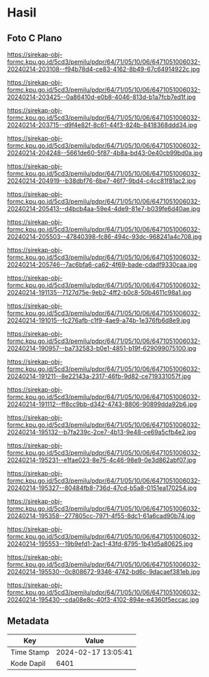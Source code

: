 # Hasil

## Foto C Plano

https://sirekap-obj-formc.kpu.go.id/5cd3/pemilu/pdpr/64/71/05/10/06/6471051006032-20240214-203108--f94b78d4-ce83-4162-8b49-67c64914922c.jpg

https://sirekap-obj-formc.kpu.go.id/5cd3/pemilu/pdpr/64/71/05/10/06/6471051006032-20240214-203425--0a86410d-e0b8-4046-813d-b1a7fcb7ed1f.jpg

https://sirekap-obj-formc.kpu.go.id/5cd3/pemilu/pdpr/64/71/05/10/06/6471051006032-20240214-203715--d9f4e82f-8c61-44f3-824b-8418368ddd34.jpg

https://sirekap-obj-formc.kpu.go.id/5cd3/pemilu/pdpr/64/71/05/10/06/6471051006032-20240214-204248--5661de60-5f87-4b8a-bd43-0e40cb99bd0a.jpg

https://sirekap-obj-formc.kpu.go.id/5cd3/pemilu/pdpr/64/71/05/10/06/6471051006032-20240214-204919--b38dbf76-6be7-46f7-9bd4-c4cc81f81ac2.jpg

https://sirekap-obj-formc.kpu.go.id/5cd3/pemilu/pdpr/64/71/05/10/06/6471051006032-20240214-205413--d4bcb4aa-59e4-4de9-81e7-b039fe6d40ae.jpg

https://sirekap-obj-formc.kpu.go.id/5cd3/pemilu/pdpr/64/71/05/10/06/6471051006032-20240214-205503--47840398-fc86-494c-93dc-968241a4c708.jpg

https://sirekap-obj-formc.kpu.go.id/5cd3/pemilu/pdpr/64/71/05/10/06/6471051006032-20240214-205746--7ac6bfa6-ca62-4f69-bade-cdadf9330caa.jpg

https://sirekap-obj-formc.kpu.go.id/5cd3/pemilu/pdpr/64/71/05/10/06/6471051006032-20240214-191135--7127d75e-9eb2-4ff2-b0c8-50b4611c98a1.jpg

https://sirekap-obj-formc.kpu.go.id/5cd3/pemilu/pdpr/64/71/05/10/06/6471051006032-20240214-191015--fc276afb-c1f9-4ae9-a74b-1e376fb6d8e9.jpg

https://sirekap-obj-formc.kpu.go.id/5cd3/pemilu/pdpr/64/71/05/10/06/6471051006032-20240214-190957--ba732583-b0e1-4851-b19f-629099075100.jpg

https://sirekap-obj-formc.kpu.go.id/5cd3/pemilu/pdpr/64/71/05/10/06/6471051006032-20240214-191211--8e22143a-2317-46fb-9d82-ce719331057f.jpg

https://sirekap-obj-formc.kpu.go.id/5cd3/pemilu/pdpr/64/71/05/10/06/6471051006032-20240214-191112--ff8cc9bb-d342-4743-8806-90899dda92b6.jpg

https://sirekap-obj-formc.kpu.go.id/5cd3/pemilu/pdpr/64/71/05/10/06/6471051006032-20240214-195132--b7fa239c-2ce7-4b13-9e48-ce69a5cfb4e2.jpg

https://sirekap-obj-formc.kpu.go.id/5cd3/pemilu/pdpr/64/71/05/10/06/6471051006032-20240214-195231--e1fae023-8e75-4c46-98e9-0e3d862abf07.jpg

https://sirekap-obj-formc.kpu.go.id/5cd3/pemilu/pdpr/64/71/05/10/06/6471051006032-20240214-195327--80484fb8-736d-47cd-b5a8-0151ea170254.jpg

https://sirekap-obj-formc.kpu.go.id/5cd3/pemilu/pdpr/64/71/05/10/06/6471051006032-20240214-195358--277805cc-7971-4f55-8dc1-61a6cad90b74.jpg

https://sirekap-obj-formc.kpu.go.id/5cd3/pemilu/pdpr/64/71/05/10/06/6471051006032-20240214-195553--19b9efd1-2ac1-43fd-8795-1b41d5a80625.jpg

https://sirekap-obj-formc.kpu.go.id/5cd3/pemilu/pdpr/64/71/05/10/06/6471051006032-20240214-195530--0c808672-9346-4742-bd6c-9dacaef381eb.jpg

https://sirekap-obj-formc.kpu.go.id/5cd3/pemilu/pdpr/64/71/05/10/06/6471051006032-20240214-195430--cda08e8c-40f3-4102-894e-e4360f5eccac.jpg


## Metadata

| Key        | Value               |
| ---------- | ------------------- |
| Time Stamp | 2024-02-17 13:05:41 |
| Kode Dapil | 6401                |



